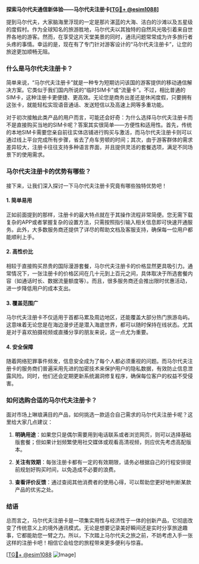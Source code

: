 **探索马尔代夫通信新体验——马尔代夫注册卡[[TG💪+ @esim1088](https://t.me/s/esim1088)]**

提到马尔代夫，大家脑海里浮现的一定是那片湛蓝的大海、洁白的沙滩以及五星级的度假村。作为全球知名的旅游胜地，马尔代夫以其独特的自然风光吸引着来自世界各地的游客。然而，在享受这片天堂美景的同时，通讯问题常常成为许多旅行者头疼的事情。幸运的是，现在有了专门针对游客设计的“马尔代夫注册卡”，让您的旅途更加顺畅无阻。

### **什么是马尔代夫注册卡？**

简单来说，“马尔代夫注册卡”就是一种专为短期访问该国的游客提供的移动通信解决方案。它类似于我们国内所说的“临时SIM卡”或“流量卡”。不过，相比普通的SIM卡，这种注册卡更便捷、更高效。无论您是商务出差还是休闲度假，只要拥有这张卡，就能轻松实现语音通话、发送短信以及高速上网等多重功能。

对于初次接触此类产品的用户而言，可能还会好奇：为什么选择马尔代夫注册卡而不是直接购买当地的SIM卡呢？答案其实很简单——方便性和适用性。首先，传统的本地SIM卡需要您亲自前往实体店铺进行购买与激活，而马尔代夫注册卡则可以通过线上平台完成所有步骤，省去了舟车劳顿的时间；其次，由于游客群体的需求差异较大，注册卡往往支持多种语言界面，并且提供灵活的套餐选项，满足不同场景下的使用需求。

### **马尔代夫注册卡的优势有哪些？**

接下来，让我们深入探讨一下马尔代夫注册卡究竟有哪些独特优势吧！

#### **1. 简单易用**
正如前面提到的那样，注册卡的最大特点就在于其操作流程非常简便。您无需下载复杂的APP或者掌握复杂的设置方法，只需按照指引输入相关信息即可快速开通服务。此外，大多数服务商还提供了详尽的帮助文档及客服支持，确保每一位用户都能顺利上手。

#### **2. 高性价比**
相较于直接购买昂贵的国际漫游套餐，马尔代夫注册卡的价格显然更具吸引力。通常情况下，一张注册卡的价格区间在几十元到上百元之间，具体取决于所选套餐内容（如通话时长、数据流量额度等）。而且，很多服务商还会推出限时优惠活动，进一步降低用户的成本支出。

#### **3. 覆盖范围广**
马尔代夫注册卡不仅适用于首都马累及周边地区，还能覆盖大部分热门旅游岛屿。这意味着无论您是在海边漫步还是潜入海底世界，都可以随时保持在线状态。尤其是对于喜欢拍摄视频或直播分享的朋友来说，这一点尤为重要。

#### **4. 安全保障**
随着网络犯罪事件频发，信息安全成为了每个人都必须重视的问题。而马尔代夫注册卡的服务商们普遍采用先进的加密技术来保护用户的隐私数据，有效防止信息泄露风险。同时，他们还会定期更新系统漏洞修复程序，确保每位客户的权益不受侵害。

### **如何选购合适的马尔代夫注册卡？**

面对市场上琳琅满目的产品，如何挑选一款适合自己需求的马尔代夫注册卡呢？这里给大家几点建议：

1. **明确用途**：如果您只是偶尔需要用到电话联系或者浏览网页，则可以选择基础版套餐；但如果计划频繁使用社交媒体或观看高清视频，则应优先考虑高配版本。
   
2. **关注有效期**：每张注册卡都有一定的有效期限，请务必根据自己的行程安排提前规划好购买时间，以免造成不必要的浪费。

3. **查看评价反馈**：通过查阅其他消费者的使用心得，可以帮助您更好地判断某款产品的优劣之处。

### **结语**

总而言之，马尔代夫注册卡是一项集实用性与经济性于一体的创新产品，它彻底改变了传统意义上的境外通讯模式。无论是想要记录美好瞬间还是实时分享旅途趣事，它都能助您一臂之力。所以，下次踏上马尔代夫之旅之前，不妨考虑入手一张这样的注册卡吧！相信它会给您的旅程带来更多便利与惊喜。

[[TG💪+ @esim1088](https://t.me/s/esim1088) ![Image](https://i.postimg.cc/4NQfJmqS/Snipaste-2025-05-13-00-14-12.png)]